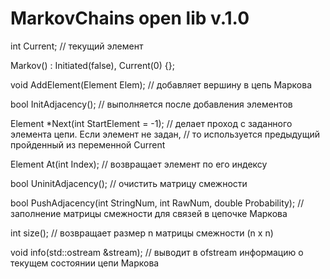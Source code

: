 # MarkovChains open lib v.1.0

int Current; // текущий элемент

Markov() : Initiated(false), Current(0) {};

void AddElement(Element Elem); // добавляет вершину в цепь Маркова

bool InitAdjacency(); // выполняется после добавления элементов

Element *Next(int StartElement = -1); // делает проход с заданного элемента цепи. Если элемент не задан,
										 // то используется предыдущий пройденный из переменной Current

Element At(int Index); // возвращает элемент по его индексу

bool UninitAdjacency(); // очистить матрицу смежности

bool PushAdjacency(int StringNum, int RawNum, double Probability); // заполнение матрицы смежности для связей в цепочке Маркова 

int size(); // возвращает размер n матрицы смежности (n x n)

void info(std::ostream &stream); // выводит в ofstream информацию о текущем состоянии цепи Маркова

